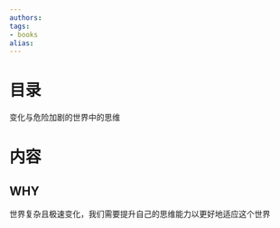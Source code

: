 ```yaml
---
authors:
tags:
- books 
alias:
---
```


# 目录

变化与危险加剧的世界中的思维


# 内容

## WHY

世界复杂且极速变化，我们需要提升自己的思维能力以更好地适应这个世界



